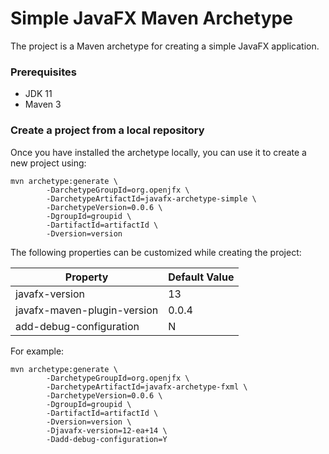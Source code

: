 # Simple JavaFX Maven Archetype

The project is a Maven archetype for creating a simple JavaFX application.

### Prerequisites

* JDK 11
* Maven 3

### Create a project from a local repository

Once you have installed the archetype locally, you can use it to create a new project using:

```
mvn archetype:generate \
        -DarchetypeGroupId=org.openjfx \
        -DarchetypeArtifactId=javafx-archetype-simple \
        -DarchetypeVersion=0.0.6 \
        -DgroupId=groupid \
        -DartifactId=artifactId \
        -Dversion=version
```

The following properties can be customized while creating the project:

| Property                    | Default Value |
| --------------------------- | ------------- |
| javafx-version              | 13            |
| javafx-maven-plugin-version | 0.0.4         |
| add-debug-configuration     | N             |

For example:

```
mvn archetype:generate \
        -DarchetypeGroupId=org.openjfx \
        -DarchetypeArtifactId=javafx-archetype-fxml \
        -DarchetypeVersion=0.0.6 \
        -DgroupId=groupid \
        -DartifactId=artifactId \
        -Dversion=version \
        -Djavafx-version=12-ea+14 \
        -Dadd-debug-configuration=Y
```
